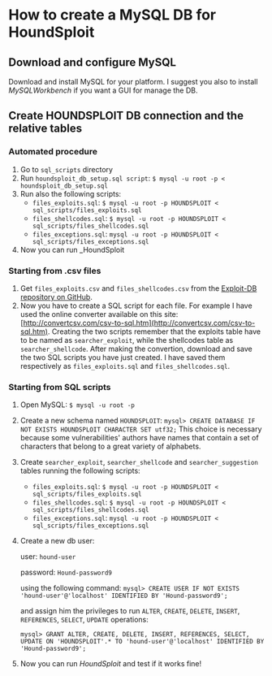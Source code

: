 # How to create a MySQL DB for HoundSploit

## Download and configure MySQL

Download and install MySQL for your platform. I suggest you also to install _MySQLWorkbench_ if you want a GUI for
manage the DB.

## Create HOUNDSPLOIT DB connection and the relative tables

### Automated procedure

1. Go to `sql_scripts` directory
2. Run `houndsploit_db_setup.sql script`: `$ mysql -u root -p < houndsploit_db_setup.sql`
3. Run also the following scripts:
    * `files_exploits.sql`: `$ mysql -u root -p HOUNDSPLOIT < sql_scripts/files_exploits.sql`
    * `files_shellcodes.sql`: `$ mysql -u root -p HOUNDSPLOIT < sql_scripts/files_shellcodes.sql`
    * `files_exceptions.sql`: `mysql -u root -p HOUNDSPLOIT < sql_scripts/files_exceptions.sql`
4. Now you can run _HoundSploit

### Starting from .csv files
1. Get `files_exploits.csv` and `files_shellcodes.csv` from the
[Exploit-DB repository on GitHub](https://github.com/offensive-security/exploitdb).
2. Now you have to create a SQL script for each file. For example I have used the online converter available on this
site: [http://convertcsv.com/csv-to-sql.htm](http://convertcsv.com/csv-to-sql.htm). Creating the two scripts remember
that the exploits table have to be named as `searcher_exploit`, while the shellcodes table as `searcher_shellcode`.
After making the convertion, download and save the two SQL scripts you have just created. I have saved them respectively
as `files_exploits.sql` and `files_shellcodes.sql`. 

### Starting from SQL scripts

1. Open MySQL: `$ mysql -u root -p`
2. Create a new schema named `HOUNDSPLOIT`: `mysql> CREATE DATABASE IF NOT EXISTS HOUNDSPLOIT CHARACTER SET utf32;`
This choice is necessary because some vulnerabilities' authors have names that contain a set of characters that belong
to a great variety of alphabets.
3. Create `searcher_exploit`, `searcher_shellcode` and `searcher_suggestion` tables running the following scripts:
    * `files_exploits.sql`: `$ mysql -u root -p HOUNDSPLOIT < sql_scripts/files_exploits.sql`
    * `files_shellcodes.sql`: `$ mysql -u root -p HOUNDSPLOIT < sql_scripts/files_shellcodes.sql`
    * `files_exceptions.sql`: `mysql -u root -p HOUNDSPLOIT < sql_scripts/files_exceptions.sql`
4. Create a new db user:

    user: `hound-user`
    
    password: `Hound-password9`
    
    using the following command: `mysql> CREATE USER IF NOT EXISTS 'hound-user'@'localhost' IDENTIFIED BY 'Hound-password9';`

    and assign him the privileges to run `ALTER`, `CREATE`, `DELETE`, `INSERT`, `REFERENCES`, `SELECT`, `UPDATE` operations:
   
    `mysql> GRANT ALTER, CREATE, DELETE, INSERT, REFERENCES, SELECT, UPDATE ON 'HOUNDSPLOIT'.* TO 'hound-user'@'localhost' IDENTIFIED BY 'Hound-password9';`
   
5. Now you can run _HoundSploit_ and test if it works fine!


